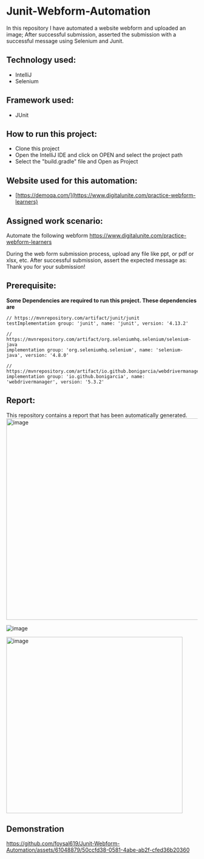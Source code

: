 # Junit-Webform-Automation

In this repository I have automated a website webform and uploaded an image; After successful submission, asserted the submission with a successful message using Selenium and Junit.

## Technology used:
- IntelliJ 
- Selenium
  
## Framework used:
- JUnit
  
## How to run this project:
- Clone this project
- Open the IntelliJ IDE and click on OPEN and select the project path
- Select the "build.gradle" file and Open as Project

## Website used for this automation:
- [https://demoqa.com/](https://www.digitalunite.com/practice-webform-learners)

## Assigned work scenario:
Automate the following webform
https://www.digitalunite.com/practice-webform-learners

During the web form submission process, upload any file like ppt, or pdf or xlsx, etc.
After successful submission, assert the expected message as: Thank you for your submission!

## Prerequisite:
**Some Dependencies are required to run this project. These dependencies are**

    // https://mvnrepository.com/artifact/junit/junit
    testImplementation group: 'junit', name: 'junit', version: '4.13.2'
    
    // https://mvnrepository.com/artifact/org.seleniumhq.selenium/selenium-java
    implementation group: 'org.seleniumhq.selenium', name: 'selenium-java', version: '4.8.0'
    
    // https://mvnrepository.com/artifact/io.github.bonigarcia/webdrivermanager
    implementation group: 'io.github.bonigarcia', name: 'webdrivermanager', version: '5.3.2'

## Report:
This repository contains a report that has been automatically generated.
<img width="530" alt="image" src="https://github.com/foysal619/Junit-Webform-Automation/assets/61048879/686aa1ff-ce09-4955-a205-a45de192b89f">

![image](https://github.com/foysal619/Junit-Webform-Automation/assets/61048879/a7ecb907-50e6-4b00-95f5-1af2bd574d48)

<img width="464" alt="image" src="https://github.com/foysal619/Junit-Webform-Automation/assets/61048879/0aff981e-731f-46d8-bc3e-c949b4eeae13">

## Demonstration
https://github.com/foysal619/Junit-Webform-Automation/assets/61048879/50ccfd38-0581-4abe-ab2f-cfed36b20360







